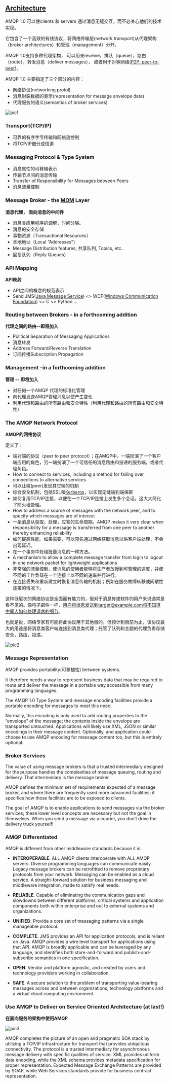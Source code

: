 ## [Architecture](http://www.amqp.org/product/architecture)

AMQP 1.0 可以使clients 和 servers 通过消息无缝交互，而不必关心他们的技术实现。

它包含了一个高效的有线协议，将网络传输层(network transport)从代理架构（broker architectures）和管理（management）分开。

AMQP 1.0支持多种代理架构， 可以用来receive，排队（queue），路由（route），转发消息（deliver messages）， 或者用于对等网络([P2P: peer-to-peer](http://blog.csdn.net/g_brightboy/article/details/22089653))。

AMQP 1.0 主要指定了三个部分的内容：

* 网络协议(networking protol)
* 消息封装数据的表示(representation for message anvelope data)
* 代理服务的语义(semantics of broker services)


![pic1](http://www.amqp.org/sites/amqp.org/files/styles/large/public/capabilities.png)

### Transport(TCP/IP)

* 可靠的有序字节传输和网络流控制
* 将TCP/IP细分成信道

### Messaging Protocol & Type System

* 消息属性的可移植表示
* 传输节点间的消息传输
* Transfer of Responsibility for Messages between Peers
* 消息流量控制

### Message Broker - the [MOM](http://www.baike.com/wiki/MOM%5B%E5%88%86%E5%B8%83%E5%BC%8F%E7%B3%BB%E7%BB%9F%E7%9A%84%E9%9B%86%E6%88%90%5D&prd=jinshan) Layer

**消息代理， 面向消息的中间件**

* 消息类应用程序的调解，时间分隔。
* 消息的安全存储
* 事物资源（Transactional Resources）
* 本地地址（Local “Addresses”）
* Message Distribution features; 共享队列, Topics, etc..
* 回复队列（Reply Queues）

### API Mapping

**API映射**

* API之间的概念的规范表示
* Send JMS([Java Message Service](http://baike.baidu.com/link?url=lJPiiYInqe0kR_hWhJkBkaDnIu0J2RSmDJNqDBUju9sGQcKmoH3NE_nzUCqqbuq-sGE59GWa8Lsqv5EgYhCLX_)) <> WCF([Windows Communication Foundation](http://www.baike.com/wiki/wcf)) <> C <> Python …

### Routing between Brokers - in a forthcoming addition

**代理之间的路由--即将加入**

* Political Separation of Messaging Applications
* 消息转发
* Address Forward/Reverse Translation
* 订阅传播Subscription Propagation

### Management –in a forthcoming addition

**管理 -- 即将加入**

* 对任何一个AMQP 代理的标准化管理
* 向代理发送AMQP管理消息以使产生变化
* 利用代理和路由的所有路由和安全特性（利用代理和路由的所有路由和安全特性）

### The AMQP Network Protocol

**AMQP的网络协议**

定义了：

* 端对端的协议（peer to peer protocol）；在AMQP中，一端扮演了一个客户端应用的角色，另一端扮演了一个可信任的消息路由和投递的服务端，或者代理角色。
* How to connect to services, including a method for failing over connections to alternative services
* 可以让端(peer)发现其它端的机制
* 综合安全机制，包括SSL和[Kerberos](http://www.baike.com/wiki/Kerberos)，以实现无缝端到端保密
* 如何复用TCP/IP连接，以便在一个TCP/IP连接上发生多个会话。这大大简化了防火墙管理。
* How to address a source of messages with the network peer, and to specify which messages are of interest
* 一条消息从获取，处理，应答的生命周期。AMQP makes it very clear when responsibility for a message is transferred from one peer to another thereby enhancing reliability
* 如何提高性能。如果需要，可以预先通过网络获取消息以供客户端处理，不会出现延迟。
* 在一个事务中处理批量消息的一种方法。
* A mechanism to allow a complete message transfer from login to logout in one network packet for lightweight applications
* 非常强的流量控制，使消息的使用者能够将生产者放慢到可管理的速度，并使不同的工作负载在一个连接上以不同的速率并行进行。
* 在连接丢失和重新建立时恢复消息传输的机制；例如在服务故障转移或间歇性连接的情况下。

这种低层次的网络协议是全面而有能力的，但对于消息传递软件的用户来说通常是看不见的。像电子邮件一样，用户将消息发送到target@example.com将不知道中间人如何处理请求的细节。

也就是说，网络专家有可能将此协议用于其他目的，但预计到目前为止，该协议最大的用途是将消息类客户端连接到消息类代理；托管了队列和主题的代理负责存储安全，路由，投递。

![pic2](http://www.amqp.org/sites/amqp.org/files/styles/large/public/layering.png)

### Message Representation

AMQP provides portability(可移植性) between systems.  

It therefore needs a way to represent business data that may be required to route and deliver the message in a portable way accessible from many programming languages. 

The AMQP 1.0 Type System and message encoding facilities provide a portable encoding for messages to meet this need.

Normally, this encoding is only used to add routing properties to the “envelope” of the message; the contents inside the envelope are transported untouched.  Applications will likely use XML, JSON or similar encodings in their message content.  Optionally, and application could choose to use AMQP encoding for message content too, but this is entirely optional.

### Broker Services

The value of using message brokers is that a trusted intermediary designed for the purpose handles the complexities of message queuing, routing and delivery.  That intermediary is the message broker.

AMQP defines the minimum set of requirements expected of a message broker, and where there are frequently used more advanced facilities; it specifies how those facilities are to be exposed to clients.

The goal of AMQP is to enable applications to send messages via the broker services; these lower level concepts are necessary but not the goal in themselves.  When you send a message via a courier, you don’t drive the delivery truck yourself!

### AMQP Differentiated

AMQP is different from other middleware standards because it is:

* **INTEROPERABLE**.  ALL AMQP clients interoperate with ALL AMQP servers.  Diverse programming languages can communicate easily.  Legacy message brokers can be retrofitted to remove proprietary protocols from your network.  Messaging can be enabled as a cloud service.  A straight-forward solution for business messaging and middleware integration, made to satisfy real needs.
  
* **RELIABLE**.  Capable of eliminating the communication gaps and slowdowns between different platforms, critical systems and application components both within enterprise and out to external systems and organizations.

* **UNIFIED**.  Provide a core set of messaging patterns via a single manageable protocol.
 
* **COMPLETE**.  JMS provides an API for application protocols, and is reliant on Java. AMQP provides a wire level transport for applications using that API.  AMQP is broadly applicable and can be leveraged by any language, and identifies both store-and-forward and publish-and-subscribe semantics in one specification.  
 
* **OPEN**.  Vendor and platform agnostic, and created by users and technology providers working in collaboration.

* **SAFE**.  A secure solution to the problem of transporting value-bearing messages across and between organizations, technology platforms and a virtual cloud computing environment.

### Use AMQP to Deliver on Service Oriented Architecture (at last!)

**在面向服务的架构中使用AMQP**

![pic3](http://www.amqp.org/sites/amqp.org/files/styles/large/public/different.png)

AMQP completes the picture of an open and pragmatic SOA stack by utilizing a TCP/IP infrastructure for transport that provides ubiquitous connectivity.  The protocol is a trusted intermediary for asynchronous message delivery with specific qualities of service.  XML provides uniform data encoding, while the XML schema provides metadata specification for proper representation.  Expected Message Exchange Patterns are provided by SOAP, while Web Services standards provide for business contract representation. 




